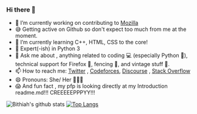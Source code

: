 ### Hi there 👋


- 🔭 I’m currently working on contributing to [Mozilla](https://github.com/mozilla/)
- 😅 Getting active on Github so don't expect too much from me at the moment. 
- 🌱 I’m currently learning C++, HTML, CSS to the core! 
- 🧐 Expert(-ish) in Python 3
- 💬 Ask me about , anything related to coding 💻 (especially Python  🐍), technical support for Firefox 🦊, fencing 🤺, and vintage stuff 🎺.
- 📫 How to reach me: [Twitter](https://twitter.com/Bitkoshy) , [Codeforces](https://codeforces.com/profile/VintageMind), [Discourse](https://discourse.mozilla.org/u/vintagemind) , [Stack Overflow](https://stackoverflow.com/users/16327123/vintagemind)
- 😄 Pronouns: She/ Her 👩🏻‍💻
- 😱 And fun fact , my pfp is looking directly at my Introduction readme.md!!! CREEEEEPPPYY!!!
    
![Bithiah's github stats](https://github-readme-stats.vercel.app/api?username=vintagemind)   [![Top Langs](https://github-readme-stats.vercel.app/api/top-langs/?username=vintagemind)](https://github.com/vintagemind/github-readme-stats)




    
 
